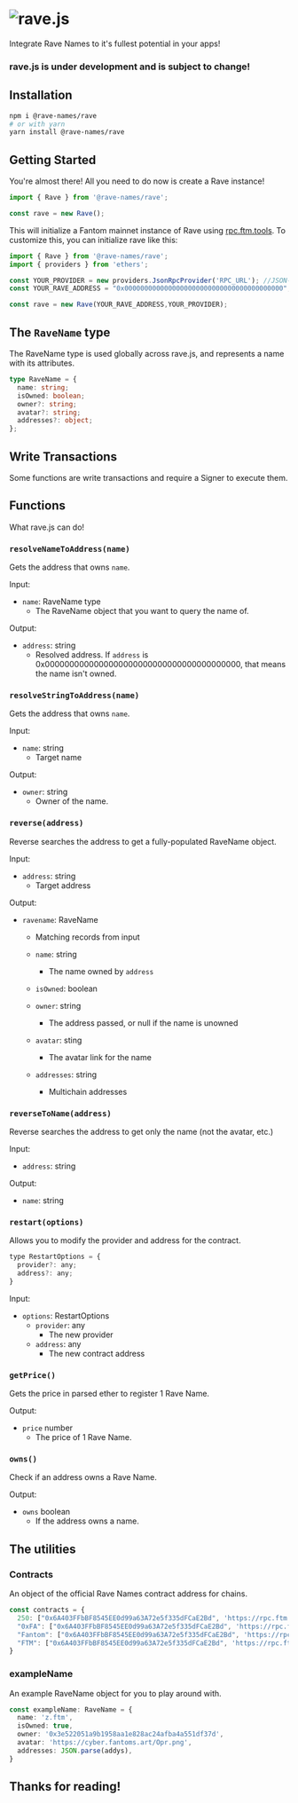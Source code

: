 # ![rave.js](https://fns-old.fantoms.art/rave.js.png)

Integrate Rave Names to it's fullest potential in your apps!

### rave.js is under development and is subject to change!

## Installation

```sh
npm i @rave-names/rave
# or with yarn
yarn install @rave-names/rave
```

## Getting Started

You're almost there! All you need to do now is create a Rave instance!

```js
import { Rave } from '@rave-names/rave';

const rave = new Rave();
```

This will initialize a Fantom mainnet instance of Rave using [rpc.ftm.tools](https://rpc.ftm.tools). To customize this, you can initialize rave like this:

```js
import { Rave } from '@rave-names/rave';
import { providers } from 'ethers';

const YOUR_PROVIDER = new providers.JsonRpcProvider('RPC_URL'); //JSON-RPC provider
const YOUR_RAVE_ADDRESS = "0x0000000000000000000000000000000000000000"; //Rave Names contract address

const rave = new Rave(YOUR_RAVE_ADDRESS,YOUR_PROVIDER);
```

## The `RaveName` type
The RaveName type is used globally across rave.js, and represents a name with its attributes.
```ts
type RaveName = {
  name: string;
  isOwned: boolean;
  owner?: string;
  avatar?: string;
  addresses?: object;
};
```

## Write Transactions

Some functions are write transactions and require a Signer to execute them.

## Functions
What rave.js can do!

### `resolveNameToAddress(name)`

Gets the address that owns `name`.

Input:

- `name`: RaveName type
  - The RaveName object that you want to query the name of.

Output:

- `address`: string
  - Resolved address. If `address` is 0x0000000000000000000000000000000000000000, that means the name isn't owned.

### `resolveStringToAddress(name)`

Gets the address that owns `name`.

Input:

- `name`: string
  - Target name

Output:

- `owner`: string
  - Owner of the name.

### `reverse(address)`

Reverse searches the address to get a fully-populated RaveName object.

Input:

- `address`: string
  - Target address

Output:

- `ravename`: RaveName
  - Matching records from input
  - `name`: string
    - The name owned by `address`
  - `isOwned`: boolean

  - `owner`: string
    - The address passed, or null if the name is unowned
  - `avatar`: sting
    - The avatar link for the name
  - `addresses`: string
    - Multichain addresses

### `reverseToName(address)`

Reverse searches the address to get only the name (not the avatar, etc.)

Input:

- `address`: string

Output:

- `name`: string

### `restart(options)`

Allows you to modify the provider and address for the contract.

```js
type RestartOptions = {
  provider?: any;
  address?: any;
}
```

Input:

- `options`: RestartOptions
  - `provider`: any
    - The new provider
  - `address`: any
    - The new contract address


### `getPrice()`

Gets the price in parsed ether to register 1 Rave Name.

Output:

- `price` number
  - The price of 1 Rave Name.

### `owns()`

Check if an address owns a Rave Name.

Output:

- `owns` boolean
  - If the address owns a name.

## The utilities

### Contracts
An object of the official Rave Names contract address for chains.
```ts
const contracts = {
  250: ["0x6A403FFbBF8545EE0d99a63A72e5f335dFCaE2Bd", 'https://rpc.ftm.tools'],
  "0xFA": ["0x6A403FFbBF8545EE0d99a63A72e5f335dFCaE2Bd", 'https://rpc.ftm.tools'],
  "Fantom": ["0x6A403FFbBF8545EE0d99a63A72e5f335dFCaE2Bd", 'https://rpc.ftm.tools'],
  "FTM": ["0x6A403FFbBF8545EE0d99a63A72e5f335dFCaE2Bd", 'https://rpc.ftm.tools'],
}
```

### exampleName
An example RaveName object for you to play around with.

```ts
const exampleName: RaveName = {
  name: 'z.ftm',
  isOwned: true,
  owner: '0x3e522051a9b1958aa1e828ac24afba4a551df37d',
  avatar: 'https://cyber.fantoms.art/Opr.png',
  addresses: JSON.parse(addys),
}
```


## Thanks for reading!
